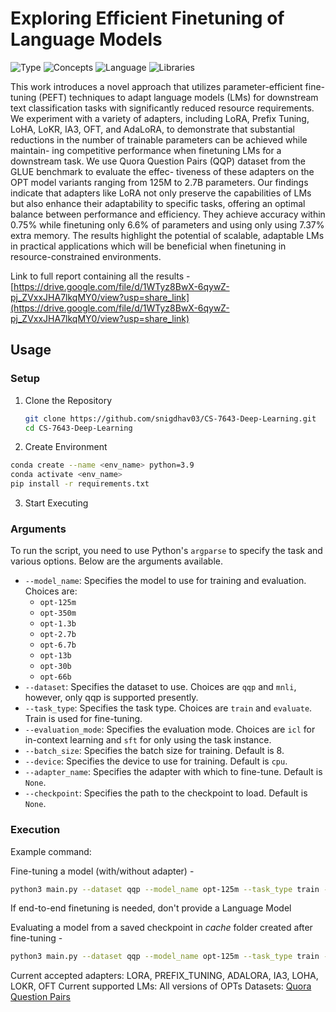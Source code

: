 # Exploring Efficient Finetuning of Language Models

![Type](https://img.shields.io/badge/Type-Course_Project-yellow)
![Concepts](https://img.shields.io/badge/Concepts-Deep_Learning,_Natural_Language_Processing-blue)
![Language](https://img.shields.io/badge/Language-Python-red)
![Libraries](https://img.shields.io/badge/Libraries-PyTorch,_Huggingface-green)

This work introduces a novel approach that utilizes parameter-efficient fine-tuning (PEFT) techniques to adapt language models (LMs) for downstream text classification tasks with significantly reduced resource requirements. We experiment with a variety of adapters, including LoRA, Prefix Tuning, LoHA, LoKR, IA3, OFT, and AdaLoRA, to demonstrate that substantial reductions in the number of trainable parameters can be achieved while maintain- ing competitive performance when finetuning LMs for a downstream task. We use Quora Question Pairs (QQP) dataset from the GLUE benchmark to evaluate the effec- tiveness of these adapters on the OPT model variants ranging from 125M to 2.7B parameters. Our findings indicate that adapters like LoRA not only preserve the capabilities of LMs but also enhance their adaptability to specific tasks, offering an optimal balance between performance and efficiency. They achieve accuracy within 0.75% while finetuning only 6.6% of parameters and using only using 7.37% extra memory. The results highlight the potential of scalable, adaptable LMs in practical applications which will be beneficial when finetuning in resource-constrained environments.

Link to full report containing all the results - [https://drive.google.com/file/d/1WTyz8BwX-6qywZ-pj_ZVxxJHA7lkqMY0/view?usp=share_link](https://drive.google.com/file/d/1WTyz8BwX-6qywZ-pj_ZVxxJHA7lkqMY0/view?usp=share_link)

## Usage

### Setup

1. Clone the Repository

   ```sh
   git clone https://github.com/snigdhav03/CS-7643-Deep-Learning.git
   cd CS-7643-Deep-Learning
   ```
2. Create Environment
   
```sh
conda create --name <env_name> python=3.9
conda activate <env_name>
pip install -r requirements.txt
```

3. Start Executing

### Arguments 

To run the script, you need to use Python's `argparse` to specify the task and various options. Below are the arguments available.

- `--model_name`: Specifies the model to use for training and evaluation. Choices are:
    - `opt-125m`
    - `opt-350m`
    - `opt-1.3b`
    - `opt-2.7b`
    - `opt-6.7b`
    - `opt-13b`
    - `opt-30b`
    - `opt-66b`
- `--dataset`: Specifies the dataset to use. Choices are `qqp` and `mnli`, however, only qqp is supported presently.
- `--task_type`: Specifies the task type. Choices are `train` and `evaluate`. Train is used for fine-tuning.
- `--evaluation_mode`: Specifies the evaluation mode. Choices are `icl` for in-context learning and `sft` for only using the task instance.
- `--batch_size`: Specifies the batch size for training. Default is 8.
- `--device`: Specifies the device to use for training. Default is `cpu`.
- `--adapter_name`: Specifies the adapter with which to fine-tune. Default is `None`.
- `--checkpoint`: Specifies the path to the checkpoint to load. Default is `None`.


### Execution

Example command:

Fine-tuning a model (with/without adapter) -

```sh
python3 main.py --dataset qqp --model_name opt-125m --task_type train --device cuda --batch_size 8 --adapter_name LORA
```

If end-to-end finetuning is needed, don't provide a Language Model

Evaluating a model from a saved checkpoint in $cache$ folder created after fine-tuning -

```sh
python3 main.py --dataset qqp --model_name opt-125m --task_type train --device cuda --batch_size 8 --adapter_name LORA --checkpoint <PATH_TO_CHECKPOINT_IN_CACHE_DIR> --evaluation_mode icl
```

Current accepted adapters: LORA, PREFIX_TUNING, ADALORA, IA3, LOHA, LOKR, OFT
Current supported LMs: All versions of OPTs
Datasets: [Quora Question Pairs](https://huggingface.co/datasets/merve/qqp)

